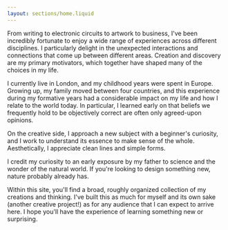 ```yaml
---
layout: sections/home.liquid
---
```


From writing to electronic circuits to artwork to business, I've been incredibly fortunate to enjoy a wide range of experiences across different disciplines. I particularly delight in the unexpected interactions and connections that come up between different areas. Creation and discovery are my primary motivators, which together have shaped many of the choices in my life.

I currently live in London, and my childhood years were spent in Europe. Growing up, my family moved between four countries, and this experience during my formative years had a considerable impact on my life and how I relate to the world today. In particular, I learned early on that beliefs we frequently hold to be objectively correct are often only agreed-upon opinions.

On the creative side, I approach a new subject with a beginner's curiosity, and I work to understand its essence to make sense of the whole. Aesthetically, I appreciate clean lines and simple forms.

I credit my curiosity to an early exposure by my father to science and the wonder of the natural world. If you're looking to design something new, nature probably already has.

Within this site, you'll find a broad, roughly organized collection of my creations and thinking. I've built this as much for myself and its own sake (another creative project!) as for any audience that I can expect to arrive here. I hope you'll have the experience of learning something new or surprising.
